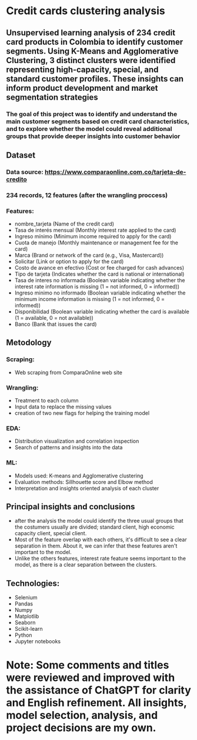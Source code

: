 # Credit cards clustering analysis

## Unsupervised learning analysis of 234 credit card products in Colombia to identify customer segments. Using K-Means and Agglomerative Clustering, 3 distinct clusters were identified representing high-capacity, special, and standard customer profiles. These insights can inform product development and market segmentation strategies

### The goal of this project was to identify and understand the main customer segments based on credit card characteristics, and to explore whether the model could reveal additional groups that provide deeper insights into customer behavior

## Dataset
### Data source: https://www.comparaonline.com.co/tarjeta-de-credito
### 234 records, 12 features (after the wrangling proccess)
### Features:
  - nombre_tarjeta (Name of the credit card)
  - Tasa de interés mensual (Monthly interest rate applied to the card)
  - Ingreso mínimo (Minimum income required to apply for the card)
  - Cuota de manejo (Monthly maintenance or management fee for the card)
  - Marca (Brand or network of the card (e.g., Visa, Mastercard))
  - Solicitar (Link or option to apply for the card)
  - Costo de avance en efectivo (Cost or fee charged for cash advances)
  - Tipo de tarjeta (Indicates whether the card is national or international)
  - Tasa de interes no informada (Boolean variable indicating whether the interest rate information is missing (1 = not informed, 0 = informed))
  - Ingreso minimo no informado (Boolean variable indicating whether the minimum income information is missing (1 = not informed, 0 = informed))
  - Disponibilidad (Boolean variable indicating whether the card is available (1 = available, 0 = not available))
  - Banco (Bank that issues the card)


## Metodology
### Scraping:
  - Web scraping from ComparaOnline web site
### Wrangling:
  - Treatment to each column
  - Input data to replace the missing values
  - creation of two new flags for helping the training model
### EDA:
  - Distribution visualization and correlation inspection
  - Search of patterns and insights into the data
### ML: 
  - Models used: K-means and Agglomerative clustering
  - Evaluation methods: Sillhouette score and Elbow method
  - Interpretation and insights oriented analysis of each cluster

## Principal insights and conclusions
  - after the analysis the model could identify the three usual groups that the costumers usually are divided; standard client, high economic capacity client, special client.
  - Most of the feature overlap with each others, it's difficult to see a clear separation in them. About it, we can infer that these features aren't important to the model.
  - Unlike the others features, interest rate feature seems important to the model, as there is a clear separation between the clusters.

## Technologies:
 - Selenium
 - Pandas
 - Numpy
 - Matplotlib
 - Seaborn
 - Scikit-learn
 - Python
 - Jupyter notebooks

# Note: Some comments and titles were reviewed and improved with the assistance of ChatGPT for clarity and English refinement. All insights, model selection, analysis, and project decisions are my own.

